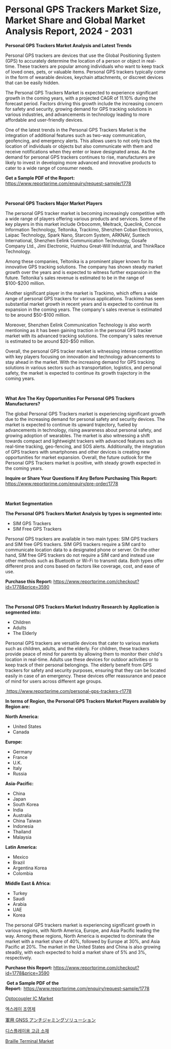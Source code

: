 <p><h1>Personal GPS Trackers Market Size, Market Share and Global Market Analysis Report, 2024 - 2031</h1></p><p><strong>Personal GPS Trackers Market Analysis and Latest Trends</strong></p>
<p><p>Personal GPS trackers are devices that use the Global Positioning System (GPS) to accurately determine the location of a person or object in real-time. These trackers are popular among individuals who want to keep track of loved ones, pets, or valuable items. Personal GPS trackers typically come in the form of wearable devices, keychain attachments, or discreet devices that can be easily hidden.</p><p>The Personal GPS Trackers Market is expected to experience significant growth in the coming years, with a projected CAGR of 11.10% during the forecast period. Factors driving this growth include the increasing concern for safety and security, growing demand for GPS tracking solutions in various industries, and advancements in technology leading to more affordable and user-friendly devices.</p><p>One of the latest trends in the Personal GPS Trackers Market is the integration of additional features such as two-way communication, geofencing, and emergency alerts. This allows users to not only track the location of individuals or objects but also communicate with them and receive notifications when they enter or leave designated areas. As the demand for personal GPS trackers continues to rise, manufacturers are likely to invest in developing more advanced and innovative products to cater to a wide range of consumer needs.</p></p>
<p><strong>Get a Sample PDF of the Report:&nbsp;</strong> <a href="https://www.reportprime.com/enquiry/request-sample/1778">https://www.reportprime.com/enquiry/request-sample/1778</a></p>
<p>&nbsp;</p>
<p><strong>Personal GPS Trackers Major Market Players</strong></p>
<p><p>The personal GPS tracker market is becoming increasingly competitive with a wide range of players offering various products and services. Some of the key players in this market include Orbocomm, Meitrack, Queclink, Concox Information Technology, Teltonika, Trackimo, Shenzhen Coban Electronics, Laipac Technology, Spark Nano, Starcom System, ARKNAV, Suntech International, Shenzhen Eelink Communication Technology, Gosafe Company Ltd., Jimi Electronic, Huizhou Great-Will Industrial, and ThinkRace Technology.</p><p>Among these companies, Teltonika is a prominent player known for its innovative GPS tracking solutions. The company has shown steady market growth over the years and is expected to witness further expansion in the future. Teltonika's sales revenue is estimated to be in the range of $100-$200 million.</p><p>Another significant player in the market is Trackimo, which offers a wide range of personal GPS trackers for various applications. Trackimo has seen substantial market growth in recent years and is expected to continue its expansion in the coming years. The company's sales revenue is estimated to be around $50-$100 million.</p><p>Moreover, Shenzhen Eelink Communication Technology is also worth mentioning as it has been gaining traction in the personal GPS tracker market with its advanced tracking solutions. The company's sales revenue is estimated to be around $20-$50 million.</p><p>Overall, the personal GPS tracker market is witnessing intense competition with key players focusing on innovation and technology advancements to stay ahead in the market. With the increasing demand for GPS tracking solutions in various sectors such as transportation, logistics, and personal safety, the market is expected to continue its growth trajectory in the coming years.</p></p>
<p>&nbsp;</p>
<p><strong>What Are The Key Opportunities For Personal GPS Trackers Manufacturers?</strong></p>
<p><p>The global Personal GPS Trackers market is experiencing significant growth due to the increasing demand for personal safety and security devices. The market is expected to continue its upward trajectory, fueled by advancements in technology, rising awareness about personal safety, and growing adoption of wearables. The market is also witnessing a shift towards compact and lightweight trackers with advanced features such as real-time tracking, geo-fencing, and SOS alerts. Additionally, the integration of GPS trackers with smartphones and other devices is creating new opportunities for market expansion. Overall, the future outlook for the Personal GPS Trackers market is positive, with steady growth expected in the coming years.</p></p>
<p><strong>Inquire or Share Your Questions If Any Before Purchasing This Report:</strong> <a href="https://www.reportprime.com/enquiry/pre-order/1778">https://www.reportprime.com/enquiry/pre-order/1778</a></p>
<p>&nbsp;</p>
<p><strong>Market Segmentation</strong></p>
<p><strong>The Personal GPS Trackers Market Analysis by types is segmented into:</strong></p>
<p><ul><li>SIM GPS Trackers</li><li>SIM Free GPS Trackers</li></ul></p>
<p><p>Personal GPS trackers are available in two main types: SIM GPS trackers and SIM free GPS trackers. SIM GPS trackers require a SIM card to communicate location data to a designated phone or server. On the other hand, SIM free GPS trackers do not require a SIM card and instead use other methods such as Bluetooth or Wi-Fi to transmit data. Both types offer different pros and cons based on factors like coverage, cost, and ease of use.</p></p>
<p><strong>Purchase this Report:&nbsp;</strong><a href="https://www.reportprime.com/checkout?id=1778&price=3590">https://www.reportprime.com/checkout?id=1778&price=3590</a></p>
<p>&nbsp;</p>
<p><strong>The Personal GPS Trackers Market Industry Research by Application is segmented into:</strong></p>
<p><ul><li>Children</li><li>Adults</li><li>The Elderly</li></ul></p>
<p><p>Personal GPS trackers are versatile devices that cater to various markets such as children, adults, and the elderly. For children, these trackers provide peace of mind for parents by allowing them to monitor their child's location in real-time. Adults use these devices for outdoor activities or to keep track of their personal belongings. The elderly benefit from GPS trackers for safety and security purposes, ensuring that they can be located easily in case of an emergency. These devices offer reassurance and peace of mind for users across different age groups.</p></p>
<p><a href="https://www.reportprime.com/personal-gps-trackers-r1778">&nbsp;https://www.reportprime.com/personal-gps-trackers-r1778</a></p>
<p><strong>In terms of Region, the Personal GPS Trackers Market Players available by Region are:</strong></p>
<p>
    <p> <strong> North America: </strong>
        <ul>
            <li>United States</li>
            <li>Canada</li>
        </ul>
        </p> 
    <p> <strong> Europe: </strong>
        <ul>
            <li>Germany</li>
            <li>France</li>
            <li>U.K.</li>
            <li>Italy</li>
            <li>Russia</li>
        </ul>
        </p> 
    <p> <strong> Asia-Pacific: </strong>
        <ul>
            <li>China</li>
            <li>Japan</li>
            <li>South Korea</li>
            <li>India</li>
            <li>Australia</li>
            <li>China Taiwan</li>
            <li>Indonesia</li>
            <li>Thailand</li>
            <li>Malaysia</li>
        </ul>
        </p> 
    <p> <strong> Latin America: </strong>
        <ul>
            <li>Mexico</li>
            <li>Brazil</li>
            <li>Argentina Korea</li>
            <li>Colombia</li>
        </ul>
        </p> 
    <p> <strong> Middle East & Africa: </strong>
        <ul>
            <li>Turkey</li>
            <li>Saudi</li>
            <li>Arabia</li>
            <li>UAE</li>
            <li>Korea</li>
        </ul>
    </p>
    </p>
<p><p>The personal GPS trackers market is experiencing significant growth in various regions, with North America, Europe, and Asia Pacific leading the way. Among these regions, North America is expected to dominate the market with a market share of 40%, followed by Europe at 30%, and Asia Pacific at 20%. The market in the United States and China is also growing steadily, with each expected to hold a market share of 5% and 3%, respectively.</p></p>
<p><strong>Purchase this Report: </strong><a href="https://www.reportprime.com/checkout?id=1778&price=3590">https://www.reportprime.com/checkout?id=1778&price=3590</a></p>
<p>&nbsp;<strong>Get a Sample PDF of the Report:&nbsp;&nbsp;</strong><a href="https://www.reportprime.com/enquiry/request-sample/1778">https://www.reportprime.com/enquiry/request-sample/1778</a></p>
<p><strong></strong></p>
<p><p><a href="https://github.com/abdelrhmankishk22/Market-Research-Report-List-5/blob/main/optocoupler-ic-market.md">Optocoupler IC Market</a></p><p><a href="https://github.com/amuji413411/Market-Research-Report-List-2/blob/main/1010766102469.md">엑스레이 조영제</a></p><p><a href="https://github.com/JessKilback/Market-Research-Report-List-2/blob/main/603584982464.md">軍用 GNSS アンチジャミングソリューション</a></p><p><a href="https://github.com/msujons1512/Market-Research-Report-List-2/blob/main/5032382102468.md">디스플레이용 고급 소재</a></p><p><a href="https://github.com/ChiragRp1/Market-Research-Report-List-6/blob/main/braille-terminal-market.md">Braille Terminal Market</a></p></p>